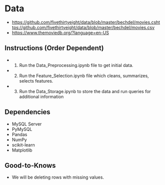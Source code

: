 # Data
* https://github.com/fivethirtyeight/data/blob/master/bechdel/movies.cshttps://github.com/fivethirtyeight/data/blob/master/bechdel/movies.csv
* https://www.themoviedb.org/?language=en-US

## Instructions (Order Dependent)
* 1. Run the Data_Preprocessing.ipynb file to get initial data.
* 2. Run the Feature_Selection.ipynb file which cleans, summarizes, selects features.
* 3. Run the Data_Storage.ipynb to store the data and run queries for additional information

## Dependencies
* MySQL Server
* PyMySQL
* Pandas
* NumPy
* scikit-learn
* Matplotlib

## Good-to-Knows
* We will be deleting rows with missing values.
